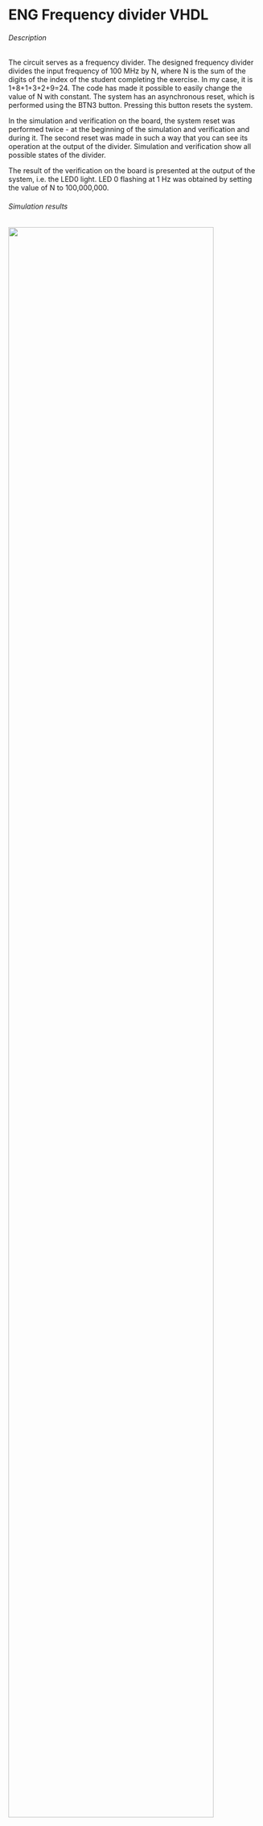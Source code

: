 # ENG Frequency divider VHDL
###### Description
The circuit serves as a frequency divider. The designed frequency divider divides the input frequency of 100 MHz by N, where N is the sum of the digits of the index of the student completing the exercise. In my case, it is 1+8+1+3+2+9=24. The code has made it possible to easily change the value of N with constant. The system has an asynchronous reset, which is performed using the BTN3 button. Pressing this button resets the system.

In the simulation and verification on the board, the system reset was performed twice - at the beginning of the simulation and verification and during it. The second reset was made in such a way that you can see its operation at the output of the divider. Simulation and verification show all possible states of the divider.

The result of the verification on the board is presented at the output of the system, i.e. the LED0 light.
LED 0 flashing at 1 Hz was obtained by setting the value of N to 100,000,000.

###### Simulation results
<img src="https://user-images.githubusercontent.com/79804729/159369261-81548d32-b29c-43c5-9f7f-d01f676b62de.png" width="90%"></img>

###### Verification results
<img src="https://user-images.githubusercontent.com/79804729/159369696-b217b72a-932f-4159-bf6e-1cdd24ec2e53.gif" width="90%"></img> 

###### Files description

- top.vhd - main VHDL design file with the operation algorithm
- tb.vhd - testbench file
- iup5.xdc - file with constraints for the **Nexys-A7 board (FPGA xc7a100tcsg324-1)**


# PL Dzielnik częstotliwości VHDL
###### Opis
Układ po zaprogramowaniu, służy jako dzielnik częstotliwości. Zaprojektowany dzielnik częstotliwości dzieli wejściową częstotliwość 100 MHz przez N, gdzie N stanowi sumę cyfr indeksu studenta zaliczającego ćwiczenie. W moim przypadku jest to 1+8+1+3+2+9=24. W kodzie została umożliwiona łatwa zmiana wartości N poprzez constant. Układ posiada reset asynchroniczny, który jest realizowany za pomocą przycisku BTN3. Wciśnięcie tego przycisku skutkuje wyzerowaniem układu.

W przeprowadzonej symulacji oraz weryfikacji na płytce. Reset układu został wykonany dwa razy – na początku symulacji oraz weryfikacji i w jej trakcie. Drugi reset został wykonany w taki sposób, aby było widać jego działanie na wyjściu dzielnika. Symulacja oraz weryfikacja przedstawia wszystkie możliwe stany dzielnika.

Wynik weryfikacji na płytce jest przedstawiony na wyjściu układu, czyli diodzie świecącej LED0.
Miganie diody LED0 z częstotliwością 1 Hz, zostało uzyskane poprzez ustawienie wartości N na wartość 100,000,000.

###### Wyniki symulacji
<img src="https://user-images.githubusercontent.com/79804729/159369261-81548d32-b29c-43c5-9f7f-d01f676b62de.png" width="90%"></img>

###### Wyniki weryfikacji
<img src="https://user-images.githubusercontent.com/79804729/159369696-b217b72a-932f-4159-bf6e-1cdd24ec2e53.gif" width="90%"></img> 

###### Opis plików

- top.vhd - główny plik projektu VHDL z algorytmem działania
- tb.vhd - plik testbench
- iup5.xdc - plik z ograniczeniami projektowymi dla **płytki Nexys-A7 (układ FPGA xc7a100tcsg324-1)**
